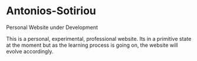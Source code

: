 # Antonios-Sotiriou
Personal Website under Development

This is a personal, experimental, professional website.
Its in a primitive state at the moment but as the learning process is going on,
the website will evolve accordingly.

